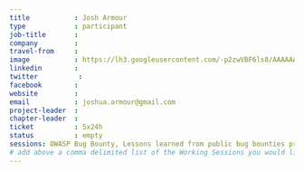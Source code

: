 ```yaml
---
title           : Josh Armour
type            : participant
job-title       : 
company         : 
travel-from     :
image           : https://lh3.googleusercontent.com/-p2zwVBF6ls8/AAAAAAAAAAI/AAAAAAAAY3g/vpQi8mhoC5g/s120-p-rw-no/photo.jpg
linkedin        :
twitter          :
facebook        :
website         :
email           : joshua.armour@gmail.com
project-leader  :
chapter-leader  :
ticket          : 5x24h
status          : empty
sessions: OWASP Bug Bounty, Lessons learned from public bug bounties programmes, Internal Bug Bounties Programmes, Cross-Company Hackathons, Bug Bounty Playbook
# add above a comma delimited list of the Working Sessions you would like to attend (use the session's title)
---
```


<!-- put more details about participant here -->

